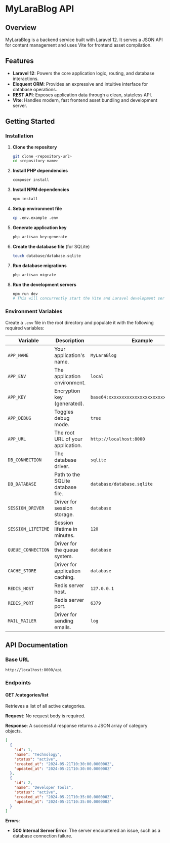 # MyLaraBlog API

## Overview
MyLaraBlog is a backend service built with Laravel 12. It serves a JSON API for content management and uses Vite for frontend asset compilation.

## Features
- **Laravel 12**: Powers the core application logic, routing, and database interactions.
- **Eloquent ORM**: Provides an expressive and intuitive interface for database operations.
- **REST API**: Exposes application data through a clean, stateless API.
- **Vite**: Handles modern, fast frontend asset bundling and development server.

## Getting Started
### Installation
1.  **Clone the repository**
    ```sh
    git clone <repository-url>
    cd <repository-name>
    ```

2.  **Install PHP dependencies**
    ```sh
    composer install
    ```

3.  **Install NPM dependencies**
    ```sh
    npm install
    ```

4.  **Setup environment file**
    ```sh
    cp .env.example .env
    ```

5.  **Generate application key**
    ```sh
    php artisan key:generate
    ```

6.  **Create the database file** (for SQLite)
    ```sh
    touch database/database.sqlite
    ```

7.  **Run database migrations**
    ```sh
    php artisan migrate
    ```

8.  **Run the development servers**
    ```sh
    npm run dev 
    # This will concurrently start the Vite and Laravel development servers.
    ```

### Environment Variables
Create a `.env` file in the root directory and populate it with the following required variables:

| Variable          | Description                        | Example                                     |
| ----------------- | ---------------------------------- | ------------------------------------------- |
| `APP_NAME`        | Your application's name.           | `MyLaraBlog`                                |
| `APP_ENV`         | The application environment.       | `local`                                     |
| `APP_KEY`         | Encryption key (generated).        | `base64:xxxxxxxxxxxxxxxxxxxxxxxxxxxxxxxx=`  |
| `APP_DEBUG`       | Toggles debug mode.                | `true`                                      |
| `APP_URL`         | The root URL of your application.  | `http://localhost:8000`                     |
| `DB_CONNECTION`   | The database driver.               | `sqlite`                                    |
| `DB_DATABASE`     | Path to the SQLite database file.  | `database/database.sqlite`                  |
| `SESSION_DRIVER`  | Driver for session storage.        | `database`                                  |
| `SESSION_LIFETIME`| Session lifetime in minutes.       | `120`                                       |
| `QUEUE_CONNECTION`| Driver for the queue system.       | `database`                                  |
| `CACHE_STORE`     | Driver for application caching.    | `database`                                  |
| `REDIS_HOST`      | Redis server host.                 | `127.0.0.1`                                 |
| `REDIS_PORT`      | Redis server port.                 | `6379`                                      |
| `MAIL_MAILER`     | Driver for sending emails.         | `log`                                       |


## API Documentation
### Base URL
```
http://localhost:8000/api
```

### Endpoints
#### GET /categories/list
Retrieves a list of all active categories.

**Request**:
No request body is required.

**Response**:
A successful response returns a JSON array of category objects.
```json
[
  {
    "id": 1,
    "name": "Technology",
    "status": "active",
    "created_at": "2024-05-21T10:30:00.000000Z",
    "updated_at": "2024-05-21T10:30:00.000000Z"
  },
  {
    "id": 2,
    "name": "Developer Tools",
    "status": "active",
    "created_at": "2024-05-21T10:35:00.000000Z",
    "updated_at": "2024-05-21T10:35:00.000000Z"
  }
]
```

**Errors**:
- **500 Internal Server Error**: The server encountered an issue, such as a database connection failure.
